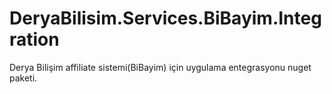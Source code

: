 # DeryaBilisim.Services.BiBayim.Integration
Derya Bilişim affiliate sistemi(BiBayim) için uygulama entegrasyonu nuget paketi.
